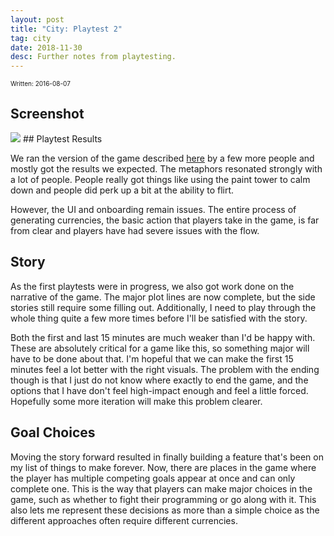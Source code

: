 ```yaml
---
layout: post
title: "City: Playtest 2"
tag: city
date: 2018-11-30
desc: Further notes from playtesting.
---
```


<p style="font-size:10px">Written: 2016-08-07

## Screenshot
<img src="/blogImages/SS_2016-08-07_01.png" />
## Playtest Results

We ran the version of the game described [here](/blog/city/playtest1) by a few more people and mostly got the results we expected. The metaphors resonated strongly with a lot of people. People really got things like using the paint tower to calm down and people did perk up a bit at the ability to flirt.


However, the UI and onboarding remain issues. The entire process of generating currencies, the basic action that players take in the game, is far from clear and players have had severe issues with the flow.

## Story

As the first playtests were in progress, we also got work done on the narrative of the game. The major plot lines are now complete, but the side stories still require some filling out. Additionally, I need to play through the whole thing quite a few more times before I'll be satisfied with the story.


Both the first and last 15 minutes are much weaker than I'd be happy with. These are absolutely critical for a game like this, so something major will have to be done about that. I'm hopeful that we can make the first 15 minutes feel a lot better with the right visuals. The problem with the ending though is that I just do not know where exactly to end the game, and the options that I have don't feel high-impact enough and feel a little forced. Hopefully some more iteration will make this problem clearer.

## Goal Choices

Moving the story forward resulted in finally building a feature that's been on my list of things to make forever. Now, there are places in the game where the player has multiple competing goals appear at once and can only complete one. This is the way that players can make major choices in the game, such as whether to fight their programming or go along with it. This also lets me represent these decisions as more than a simple choice as the different approaches often require different currencies.

